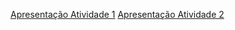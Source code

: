 [Apresentação Atividade 1](https://docs.google.com/presentation/d/19_SsD4v-MdK3AsMFhZtP9f2wOwjbNtrBAuq1LauC-Hk/)
[Apresentação Atividade 2](https://docs.google.com/presentation/d/1f7NnfVzt5EEvnsq713ml1MoDxQb2OfTdLRkHF1ozvxY/)